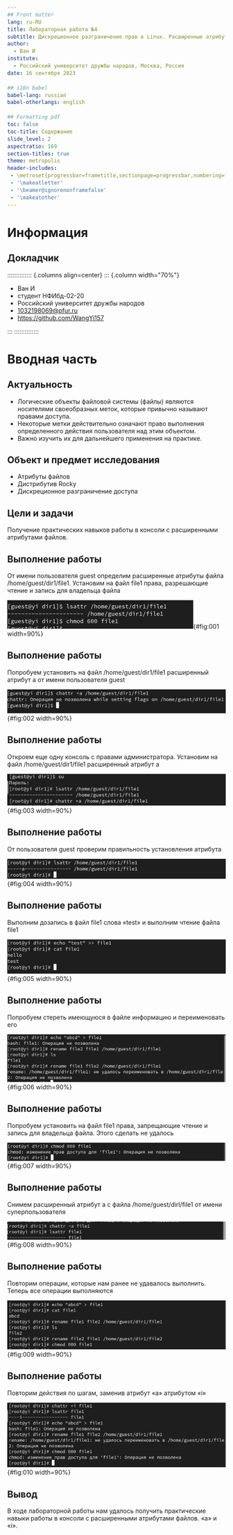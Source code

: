 ```yaml
---
## Front matter
lang: ru-RU
title: Лабораторная работа №4
subtitle: Дискреционное разграничение прав в Linux. Расширенные атрибуты
author:
  - Ван И
institute:
  - Российский университет дружбы народов, Москва, Россия
date: 16 сентября 2023

## i18n babel
babel-lang: russian
babel-otherlangs: english

## Formatting pdf
toc: false
toc-title: Содержание
slide_level: 2
aspectratio: 169
section-titles: true
theme: metropolis
header-includes:
 - \metroset{progressbar=frametitle,sectionpage=progressbar,numbering=fraction}
 - '\makeatletter'
 - '\beamer@ignorenonframefalse'
 - '\makeatother'
---
```


# Информация

## Докладчик

:::::::::::::: {.columns align=center}
::: {.column width="70%"}

  * Ван И
  * студент НФИбд-02-20
  * Российский университет дружбы народов
  * [1032198069@pfur.ru](mailto:1032198069@pfur.ru)
  * <https://github.com/WangYi157>

:::
::::::::::::::

# Вводная часть

## Актуальность

- Логические объекты файловой системы (файлы) являются носителями своеобразных меток, которые привычно называют правами доступа. 
- Некоторые метки действительно означают право выполнения определенного действия пользователя над этим объектом. 
- Важно изучить их для дальнейшего применения на практике.


## Объект и предмет исследования

- Атрибуты файлов
- Дистрибутив Rocky
- Дискреционное разграничение доступа

## Цели и задачи

Получение практических навыков работы в консоли с расширенными атрибутами файлов.

## Выполнение работы

От имени пользователя guest определим расширенные атрибуты файла /home/guest/dir1/file1. Установим на файл file1 права, разрешающие чтение и запись для владельца файла


![Расширенные атрибуты файла /home/guest/dir1/file1](image/img001.png){#fig:001 width=90%}


## Выполнение работы

Попробуем установить на файл /home/guest/dir1/file1 расширенный атрибут a от имени пользователя guest

![Попытка установки атрибута а на файл /home/guest/dir1/file1 от имени пользователя guest](image/img002.png){#fig:002 width=90%}


## Выполнение работы

Откроем еще одну консоль с правами администратора. Установим на файл /home/guest/dir1/file1 расширенный атрибут a


![Установка атрибута а на файл /home/guest/dir1/file1](image/img003.png){#fig:003 width=90%}


## Выполнение работы

От пользователя guest проверим правильность установления атрибута


![Атрибуты на файл /home/guest/dir1/file1](image/img004.png){#fig:004 width=90%}


## Выполнение работы

Выполним дозапись в файл file1 слова «test» и выполним чтение файла file1


![Запись и чтение файла /home/guest/dir1/file1](image/img005.png){#fig:005 width=90%}


## Выполнение работы

Попробуем стереть имеющуюся в файле информацию и переименовать его


![Попытка удаления информации и переименования файла /home/guest/dir1/file1](image/img006.png){#fig:006 width=90%}


## Выполнение работы

Попробуем установить на файл file1 права, запрещающие чтение и запись для владельца файла. Этого сделать не удалось


![Попытка устанавления прав на файл /home/guest/dir1/file1](image/img007.png){#fig:007 width=90%}


## Выполнение работы

Снимем расширенный атрибут a с файла /home/guest/dirl/file1 от
имени суперпользователя

![Снятие атрибута а с файла /home/guest/dir1/file1](image/img008.png){#fig:008 width=90%}

## Выполнение работы

Повторим операции, которые нам ранее не удавалось выполнить. Теперь все операции выполняются

![Повторение операций после снятия атрибута а](image/img009.png){#fig:009 width=90%}

## Выполнение работы

Повторим действия по шагам, заменив атрибут «a» атрибутом «i»

![Повторение операций после установки атрибута i](image/img010.png){#fig:010 width=90%}





## Вывод

В ходе лабораторной работы нам удалось получить практические навыки работы в консоли с расширенными атрибутами файлов. «а» и «i».



